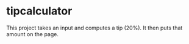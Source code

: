 # tipcalculator

This project takes an input and computes a tip (20%). It then puts that amount on the page.